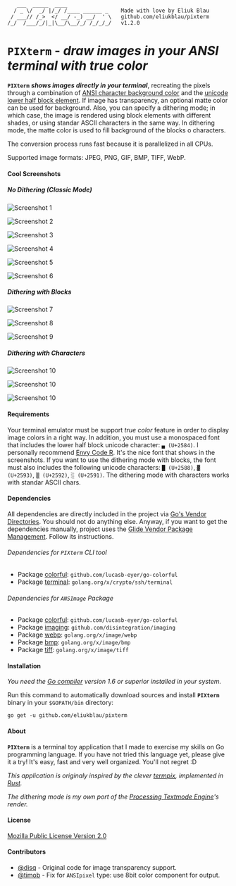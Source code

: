 ```
   ___  _____  ____
  / _ \/  _/ |/_/ /____ ______ _    Made with love by Eliuk Blau
 / ___// /_>  </ __/ -_) __/  ' \   github.com/eliukblau/pixterm
/_/  /___/_/|_|\__/\__/_/ /_/_/_/   v1.2.0

```

# `PIXterm` - *draw images in your ANSI terminal with true color*

**`PIXterm`** ***shows images directly in your terminal***, recreating the pixels through a combination of [ANSI character background color](http://en.wikipedia.org/wiki/ANSI_escape_code#Colors) and the [unicode lower half block element](http://en.wikipedia.org/wiki/Block_Elements). If image has transparency, an optional matte color can be used for background. Also, you can specify a dithering mode; in which case, the image is rendered using block elements with different shades, or using standar ASCII characters in the same way. In dithering mode, the matte color is used to fill background of the blocks o characters.

The conversion process runs fast because it is parallelized in all CPUs.

Supported image formats: JPEG, PNG, GIF, BMP, TIFF, WebP.

#### Cool Screenshots

##### No Dithering (Classic Mode)

![Screenshot 1](screenshot01.png)

![Screenshot 2](screenshot02.png)

![Screenshot 3](screenshot03.png)

![Screenshot 4](screenshot04.png)

![Screenshot 5](screenshot05.png)

![Screenshot 6](screenshot06.png)

##### Dithering with Blocks

![Screenshot 7](screenshot07.png)

![Screenshot 8](screenshot08.png)

![Screenshot 9](screenshot09.png)

##### Dithering with Characters

![Screenshot 10](screenshot10.png)

![Screenshot 10](screenshot11.png)

![Screenshot 10](screenshot12.png)

#### Requirements
Your terminal emulator must be support *true color* feature in order to display image colors in a right way. In addition, you must use a monospaced font that includes the lower half block unicode character: `▄ (U+2584)`. I personally recommend [Envy Code R](http://damieng.com/blog/2008/05/26/envy-code-r-preview-7-coding-font-released). It's the nice font that shows in the screenshots. If you want to use the dithering mode with blocks, the font must also includes the following unicode characters: `█ (U+2588)`, `▓ (U+2593)`, `▒ (U+2592)`, `░ (U+2591)`. The dithering mode with characters works with standar ASCII chars.

#### Dependencies

All dependencies are directly included in the project via [Go's Vendor Directories](http://golang.org/cmd/go/#hdr-Vendor_Directories). You should not do anything else. Anyway, if you want to get the dependencies manually, project uses the [Glide Vendor Package Management](http://glide.sh). Follow its instructions.

###### Dependencies for `PIXterm` CLI tool

- Package [colorful](github.com/lucasb-eyer/go-colorful): `github.com/lucasb-eyer/go-colorful`
- Package [terminal](http://godoc.org/golang.org/x/crypto/ssh/terminal): `golang.org/x/crypto/ssh/terminal`

###### Dependencies for `ANSImage` Package

- Package [colorful](github.com/lucasb-eyer/go-colorful): `github.com/lucasb-eyer/go-colorful`
- Package [imaging](http://github.com/disintegration/imaging): `github.com/disintegration/imaging`
- Package [webp](http://godoc.org/golang.org/x/image/webp): `golang.org/x/image/webp`
- Package [bmp](http://godoc.org/golang.org/x/image/bmp): `golang.org/x/image/bmp`
- Package [tiff](http://godoc.org/golang.org/x/image/tiff): `golang.org/x/image/tiff`

#### Installation

*You need the [Go compiler](http://golang.org) version 1.6 or superior installed in your system.*

Run this command to automatically download sources and install **`PIXterm`** binary in your `$GOPATH/bin` directory:

`go get -u github.com/eliukblau/pixterm`

#### About

**`PIXterm`** is a terminal toy application that I made to exercise my skills on Go programming language. If you have not tried this language yet, please give it a try! It's easy, fast and very well organized. You'll not regret :D

*This application is originaly inspired by the clever [termpix](http://github.com/hopey-dishwasher/termpix), implemented in [Rust](http://www.rust-lang.org).*

*The dithering mode is my own port of the [Processing Textmode Engine](http://github.com/no-carrier/ProcessingTextmodeEngine)'s render.*

#### License

[Mozilla Public License Version 2.0](http://mozilla.org/MPL/2.0)

#### Contributors

- [@disq](http://github.com/disq) - Original code for image transparency support.
- [@timob](http://github.com/timob) - Fix for `ANSIpixel` type: use 8bit color component for output.
